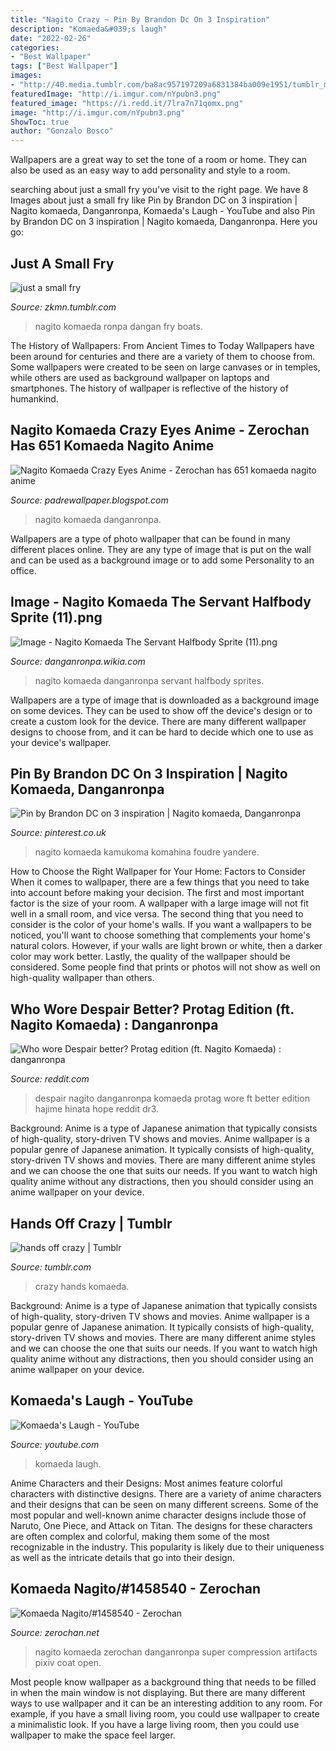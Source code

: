```yaml
---
title: "Nagito Crazy ~ Pin By Brandon Dc On 3 Inspiration"
description: "Komaeda&#039;s laugh"
date: "2022-02-26"
categories:
- "Best Wallpaper"
tags: ["Best Wallpaper"]
images:
- "http://40.media.tumblr.com/ba8ac957197209a6831384ba009e1951/tumblr_mrfl64XlVX1qdnyc7o1_500.png"
featuredImage: "http://i.imgur.com/nYpubn3.png"
featured_image: "https://i.redd.it/7lra7n71qomx.png"
image: "http://i.imgur.com/nYpubn3.png"
ShowToc: true
author: "Gonzalo Bosco"
---
```



Wallpapers are a great way to set the tone of a room or home. They can also be used as an easy way to add personality and style to a room.

	

		
searching about just a small fry you've visit to the right page. We have 8 Images about just a small fry like Pin by Brandon DC on 3 inspiration | Nagito komaeda, Danganronpa, Komaeda&#039;s Laugh - YouTube and also Pin by Brandon DC on 3 inspiration | Nagito komaeda, Danganronpa. Here you go:
		
    
## Just A Small Fry

<img loading=lazy src="http://i.imgur.com/nYpubn3.png" onerror="this.onerror=null;this.src='https://tse4.mm.bing.net/th?id=OIP.Wk1bERqyJFhwK3MmaDF21gHaEM&amp;pid=15.1';" alt="just a small fry">

_Source: zkmn.tumblr.com_

>nagito komaeda ronpa dangan fry boats. 

	

The History of Wallpapers: From Ancient Times to Today
Wallpapers have been around for centuries and there are a variety of them to choose from. Some wallpapers were created to be seen on large canvases or in temples, while others are used as background wallpaper on laptops and smartphones. The history of wallpaper is reflective of the history of humankind.

    
## Nagito Komaeda Crazy Eyes Anime - Zerochan Has 651 Komaeda Nagito Anime

<img loading=lazy src="https://i.pinimg.com/originals/51/de/06/51de0676e67b205b7836498c8a7e2e35.png" onerror="this.onerror=null;this.src='https://tse4.mm.bing.net/th?id=OIP.Vos9lOXQ8WS2loaBBOSNcwHaJQ&amp;pid=15.1';" alt="Nagito Komaeda Crazy Eyes Anime - Zerochan has 651 komaeda nagito anime">

_Source: padrewallpaper.blogspot.com_

>nagito komaeda danganronpa. 

	



Wallpapers are a type of photo wallpaper that can be found in many different places online. They are any type of image that is put on the wall and can be used as a background image or to add some Personality to an office.

    
## Image - Nagito Komaeda The Servant Halfbody Sprite (11).png

<img loading=lazy src="https://vignette.wikia.nocookie.net/danganronpa/images/3/39/Nagito_Komaeda_The_Servant_Halfbody_Sprite_(11).png/revision/latest?cb=20170629134916" onerror="this.onerror=null;this.src='https://tse3.mm.bing.net/th?id=OIP.LLlhvJpKH-88BzpsMkrtJgHaGy&amp;pid=15.1';" alt="Image - Nagito Komaeda The Servant Halfbody Sprite (11).png">

_Source: danganronpa.wikia.com_

>nagito komaeda danganronpa servant halfbody sprites. 

	

Wallpapers are a type of image that is downloaded as a background image on some devices. They can be used to show off the device's design or to create a custom look for the device. There are many different wallpaper designs to choose from, and it can be hard to decide which one to use as your device's wallpaper.

    
## Pin By Brandon DC On 3 Inspiration | Nagito Komaeda, Danganronpa

<img loading=lazy src="https://i.pinimg.com/originals/c7/2d/10/c72d1073b46a7fd3d567efa8fbc092dc.png" onerror="this.onerror=null;this.src='https://tse3.mm.bing.net/th?id=OIP.6nvBpxhhRZbBiat8LfqeuwHaJ_&amp;pid=15.1';" alt="Pin by Brandon DC on 3 inspiration | Nagito komaeda, Danganronpa">

_Source: pinterest.co.uk_

>nagito komaeda kamukoma komahina foudre yandere. 

	

How to Choose the Right Wallpaper for Your Home: Factors to Consider
When it comes to wallpaper, there are a few things that you need to take into account before making your decision. The first and most important factor is the size of your room. A wallpaper with a large image will not fit well in a small room, and vice versa. 
The second thing that you need to consider is the color of your home's walls. If you want a wallpapers to be noticed, you'll want to choose something that complements your home's natural colors. However, if your walls are light brown or white, then a darker color may work better. 
Lastly, the quality of the wallpaper should be considered. Some people find that prints or photos will not show as well on high-quality wallpaper than others.

    
## Who Wore Despair Better? Protag Edition (ft. Nagito Komaeda) : Danganronpa

<img loading=lazy src="https://i.redd.it/7lra7n71qomx.png" onerror="this.onerror=null;this.src='https://tse3.mm.bing.net/th?id=OIP.ndy_wny7KR7fYV07PBRw5wHaEp&amp;pid=15.1';" alt="Who wore Despair better? Protag edition (ft. Nagito Komaeda) : danganronpa">

_Source: reddit.com_

>despair nagito danganronpa komaeda protag wore ft better edition hajime hinata hope reddit dr3. 

	

Background: Anime is a type of Japanese animation that typically consists of high-quality, story-driven TV shows and movies.
Anime wallpaper is a popular genre of Japanese animation. It typically consists of high-quality, story-driven TV shows and movies. There are many different anime styles and we can choose the one that suits our needs. If you want to watch high quality anime without any distractions, then you should consider using an anime wallpaper on your device.

    
## Hands Off Crazy | Tumblr

<img loading=lazy src="http://40.media.tumblr.com/ba8ac957197209a6831384ba009e1951/tumblr_mrfl64XlVX1qdnyc7o1_500.png" onerror="this.onerror=null;this.src='https://tse2.mm.bing.net/th?id=OIP.gm0UKZK5lRgNz4XUqvh7QgHaEM&amp;pid=15.1';" alt="hands off crazy | Tumblr">

_Source: tumblr.com_

>crazy hands komaeda. 

	

Background: Anime is a type of Japanese animation that typically consists of high-quality, story-driven TV shows and movies.
Anime wallpaper is a popular genre of Japanese animation. It typically consists of high-quality, story-driven TV shows and movies. There are many different anime styles and we can choose the one that suits our needs. If you want to watch high quality anime without any distractions, then you should consider using an anime wallpaper on your device.

    
## Komaeda&#039;s Laugh - YouTube

<img loading=lazy src="https://i.ytimg.com/vi/kuHMxVPL_qI/maxresdefault.jpg" onerror="this.onerror=null;this.src='https://tse4.mm.bing.net/th?id=OIP.Aj9v0fqN-4f0bI8UliOkGgHaEK&amp;pid=15.1';" alt="Komaeda&#039;s Laugh - YouTube">

_Source: youtube.com_

>komaeda laugh. 

	

Anime Characters and their Designs: Most animes feature colorful characters with distinctive designs.
There are a variety of anime characters and their designs that can be seen on many different screens. Some of the most popular and well-known anime character designs include those of Naruto, One Piece, and Attack on Titan. The designs for these characters are often complex and colorful, making them some of the most recognizable in the industry. This popularity is likely due to their uniqueness as well as the intricate details that go into their design.

    
## Komaeda Nagito/#1458540 - Zerochan

<img loading=lazy src="http://static.zerochan.net/Komaeda.Nagito.full.1458540.jpg" onerror="this.onerror=null;this.src='https://tse4.mm.bing.net/th?id=OIP.b6GuzizJz-FF4GubC1hMrAHaHa&amp;pid=15.1';" alt="Komaeda Nagito/#1458540 - Zerochan">

_Source: zerochan.net_

>nagito komaeda zerochan danganronpa super compression artifacts pixiv coat open. 

	

Most people know wallpaper as a background thing that needs to be filled in when the main window is not displaying. But there are many different ways to use wallpaper and it can be an interesting addition to any room. For example, if you have a small living room, you could use wallpaper to create a minimalistic look. If you have a large living room, then you could use wallpaper to make the space feel larger.

